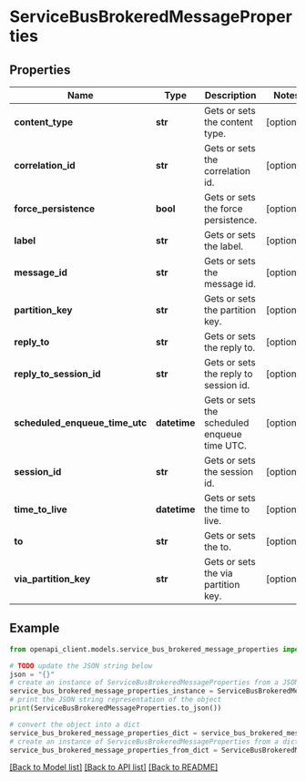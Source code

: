 # ServiceBusBrokeredMessageProperties


## Properties

Name | Type | Description | Notes
------------ | ------------- | ------------- | -------------
**content_type** | **str** | Gets or sets the content type. | [optional] 
**correlation_id** | **str** | Gets or sets the correlation id. | [optional] 
**force_persistence** | **bool** | Gets or sets the force persistence. | [optional] 
**label** | **str** | Gets or sets the label. | [optional] 
**message_id** | **str** | Gets or sets the message id. | [optional] 
**partition_key** | **str** | Gets or sets the partition key. | [optional] 
**reply_to** | **str** | Gets or sets the reply to. | [optional] 
**reply_to_session_id** | **str** | Gets or sets the reply to session id. | [optional] 
**scheduled_enqueue_time_utc** | **datetime** | Gets or sets the scheduled enqueue time UTC. | [optional] 
**session_id** | **str** | Gets or sets the session id. | [optional] 
**time_to_live** | **datetime** | Gets or sets the time to live. | [optional] 
**to** | **str** | Gets or sets the to. | [optional] 
**via_partition_key** | **str** | Gets or sets the via partition key. | [optional] 

## Example

```python
from openapi_client.models.service_bus_brokered_message_properties import ServiceBusBrokeredMessageProperties

# TODO update the JSON string below
json = "{}"
# create an instance of ServiceBusBrokeredMessageProperties from a JSON string
service_bus_brokered_message_properties_instance = ServiceBusBrokeredMessageProperties.from_json(json)
# print the JSON string representation of the object
print(ServiceBusBrokeredMessageProperties.to_json())

# convert the object into a dict
service_bus_brokered_message_properties_dict = service_bus_brokered_message_properties_instance.to_dict()
# create an instance of ServiceBusBrokeredMessageProperties from a dict
service_bus_brokered_message_properties_from_dict = ServiceBusBrokeredMessageProperties.from_dict(service_bus_brokered_message_properties_dict)
```
[[Back to Model list]](../README.md#documentation-for-models) [[Back to API list]](../README.md#documentation-for-api-endpoints) [[Back to README]](../README.md)


